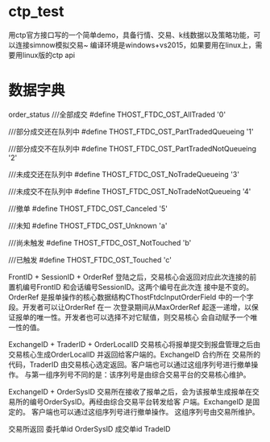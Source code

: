# ctp_test
用ctp官方接口写的一个简单demo，具备行情、交易、k线数据以及策略功能，可以连接simnow模拟交易~
编译环境是windows+vs2015，如果要用在linux上，需要用linux版的ctp api

# 数据字典
order_status
///全部成交
#define THOST_FTDC_OST_AllTraded '0'

///部分成交还在队列中
#define THOST_FTDC_OST_PartTradedQueueing '1'

///部分成交不在队列中
#define THOST_FTDC_OST_PartTradedNotQueueing '2'

///未成交还在队列中
#define THOST_FTDC_OST_NoTradeQueueing '3'

///未成交不在队列中
#define THOST_FTDC_OST_NoTradeNotQueueing '4'

///撤单
#define THOST_FTDC_OST_Canceled '5'

///未知
#define THOST_FTDC_OST_Unknown 'a'

///尚未触发
#define THOST_FTDC_OST_NotTouched 'b'

///已触发
#define THOST_FTDC_OST_Touched 'c'

FrontID + SessionID + OrderRef
登陆之后，交易核心会返回对应此次连接的前置机编号FrontID 和会话编号SessionID。这两个编号在此次连
接中是不变的。
OrderRef 是报单操作的核心数据结构CThostFtdcInputOrderField 中的一个字段。开发者可以让OrderRef 在一
次登录期间从MaxOrderRef 起逐一递增，以保证报单的唯一性。开发者也可以选择不对它赋值，则交易核心
会自动赋予一个唯一性的值。

ExchangeID + TraderID + OrderLocalID
交易核心将报单提交到报盘管理之后由交易核心生成OrderLocalID 并返回给客户端的。ExchangeID 合约所在
交易所的代码，TraderID 由交易核心选定返回。客户端也可以通过这组序列号进行撤单操作。
与第一组序列号不同的是：该序列号是由综合交易平台的交易核心维护。

ExchangeID + OrderSysID
交易所在接收了报单之后，会为该报单生成报单在交易所的编号OrderSysID。再经由综合交易平台转发给客
户端。ExchangeID 是固定的。
客户端也可以通过这组序列号进行撤单操作。
这组序列号由交易所维护。

交易所返回
委托单id
OrderSysID
成交单id
TradeID
